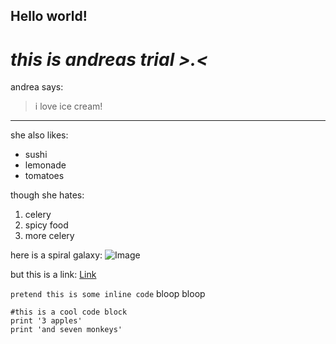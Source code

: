 ## **Hello world!** ##
# *this is andreas trial >.<* #
andrea says:
> i love ice cream!
---
she also likes:
* sushi
* lemonade
* tomatoes

though she hates:
1. celery
2. spicy food
3. more celery

here is a spiral galaxy:
![Image](https://www.eso.org/public/archives/print_posters/screen/print_poster_0051.jpg)

but this is a link:
[Link](https://en.wikipedia.org/wiki/Spiral_galaxy)

`pretend this is some inline code` bloop bloop

```
#this is a cool code block
print '3 apples'
print 'and seven monkeys'
```
